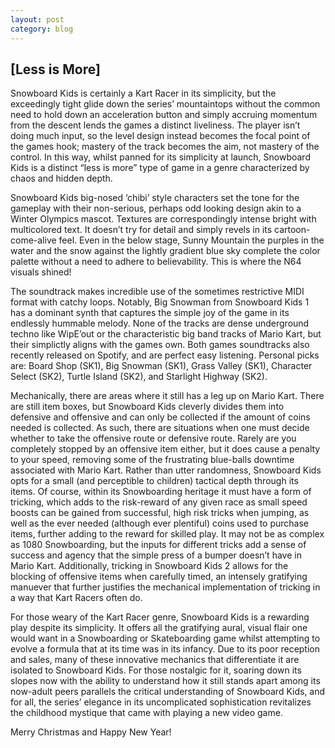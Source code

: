 ```yaml
---
layout: post
category: blog
---
```


## [Less is More]

Snowboard Kids is certainly a Kart Racer in its simplicity, but the exceedingly tight glide down the series’ mountaintops without the common need to hold down an acceleration button and simply accruing momentum from the descent lends the games a distinct liveliness. The player isn’t doing much input, so the level design instead becomes the focal point of the games hook; mastery of the track becomes the aim, not mastery of the control. In this way, whilst panned for its simplicity at launch, Snowboard Kids is a distinct “less is more” type of game in a genre characterized by chaos and hidden depth. 

Snowboard Kids big-nosed ‘chibi’ style characters set the tone for the gameplay with their non-serious, perhaps odd looking design akin to a Winter Olympics mascot. Textures are correspondingly intense bright with multicolored text. It doesn’t try for detail and simply revels in its cartoon-come-alive feel. Even in the below stage, Sunny Mountain the purples in the water and the snow against the lightly gradient blue sky complete the color palette without a need to adhere to believability. This is where the N64 visuals shined!

The soundtrack makes incredible use of the sometimes restrictive MIDI format with catchy loops. Notably, Big Snowman from Snowboard Kids 1 has a dominant synth that captures the simple joy of the game in its endlessly hummable melody. None of the tracks are dense underground techno like WipE’out or the characteristic big band tracks of Mario Kart, but their simplictly aligns with the games own. Both games soundtracks also recently released on Spotify, and are perfect easy listening. Personal picks are: Board Shop (SK1), Big Snowman (SK1), Grass Valley (SK1), Character Select (SK2), Turtle Island (SK2), and Starlight Highway (SK2).

Mechanically, there are areas where it still has a leg up on Mario Kart. There are still item boxes, but Snowboard Kids cleverly divides them into defensive and offensive and can only be collected if the amount of coins needed is collected. As such, there are situations when one must decide whether to take the offensive route or defensive route. Rarely are you completely stopped by an offensive item either, but it does cause a penalty to your speed, removing some of the frustrating blue-balls downtime associated with Mario Kart. Rather than utter randomness, Snowboard Kids opts for a small (and perceptible to children) tactical depth through its items. Of course, within its Snowboarding heritage it must have a form of tricking, which adds to the risk-reward of any given race as small speed boosts can be gained from successful, high risk tricks when jumping, as well as the ever needed (although ever plentiful) coins used to purchase items, further adding to the reward for skilled play. It may not be as complex as 1080 Snowboarding, but the inputs for different tricks add a sense of success and agency that the simple press of a bumper doesn’t have in Mario Kart. Additionally, tricking in Snowboard Kids 2 allows for the blocking of offensive items when carefully timed, an intensely gratifying manuever that further justifies the mechanical implementation of tricking in a way that Kart Racers often do. 

For those weary of the Kart Racer genre, Snowboard Kids is a rewarding play despite its simplicity. It offers all the gratifying aural, visual flair one would want in a Snowboarding or Skateboarding game whilst attempting to evolve a formula that at its time was in its infancy. Due to its poor reception and sales, many of these innovative mechanics that differentiate it are isolated to Snowboard Kids. For those nostalgic for it, soaring down its slopes now with the ability to understand how it still stands apart among its now-adult peers parallels the critical understanding of Snowboard Kids, and for all, the series’ elegance in its uncomplicated sophistication revitalizes the childhood mystique that came with playing a new video game.

Merry Christmas and Happy New Year!
